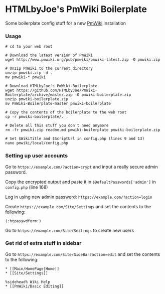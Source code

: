 HTMLbyJoe's PmWiki Boilerplate
==============================

Some boilerplate config stuff for a new [PmWiki](https://www.pmwiki.org) installation


### Usage

    # cd to your web root

    # Download the latest version of PmWiki
    wget http://www.pmwiki.org/pub/pmwiki/pmwiki-latest.zip -O pmwiki.zip

    # Unzip PmWiki to the current directory
    unzip pmwiki.zip -d .
    mv pmwiki-* pmwiki

    # Download HTMLbyJoe's PmWiki-Boilerplate
    wget https://github.com/HTMLbyJoe/PmWiki-Boilerplate/archive/master.zip -O pmwiki-boilerplate.zip
    unzip pmwiki-boilerplate.zip
    mv PmWiki-Boilerplate-master pmwiki-boilerplate

    # Copy the contents of the boilerplate to the web root
    cp -r pmwiki-boilerplate/. .

    # Delete all this stuff you don't need anymore
    rm -fr pmwiki.zip readme.md pmwiki-boilerplate pmwiki-boilerplate.zip

    # Set $WikiTitle and $ScriptUrl in config.php (lines 9 and 13)
    nano pmwiki/local/config.php


### Setting up user accounts
Go to `https://example.com/?action=crypt` and input a really secure admin password.

Copy the encrypted output and paste it in `$DefaultPasswords['admin']` in `config.php` (line 168)

Log in using new admin password: `https://example.com/?action=login`

Create `https://example.com/Site/Settings` and set the contents to the following:

    (:htpasswdform:)

Go to `https://example.com/Site/Settings` to create new users

### Get rid of extra stuff in sidebar

Go to `https://example.com/Site/SideBar?action=edit` and set the contents to the following:

    * [[Main/HomePage|Home]]
    * [[Site/Settings]]

    %sidehead% Wiki Help
    * [[PmWiki/Basic Editing]]

